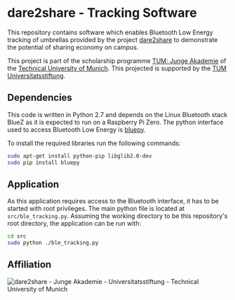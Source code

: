 # dare2share - Tracking Software

This repository contains software which enables Bluetooth Low Energy tracking of umbrellas provided by the project [dare2share](https://www.jungeakademie.tum.de/dare2share) to demonstrate the potential of sharing economy on campus.

This project is part of the scholarship programme [TUM: Junge Akademie](https://www.jungeakademie.tum.de) of the [Technical University of Munich](https://www.tum.de). This projected is supported by the [TUM Universitatsstiftung](https://www.tum-universitaetsstiftung.de).


## Dependencies

This code is written in Python 2.7 and depends on the Linux Bluetooth stack BlueZ as it is expected to run on a Raspberry Pi Zero. The python interface used to access Bluetooth Low Energy is [bluepy](https://www.github.com/IanHarvey/bluepy).

To install the required libraries run the following commands:
```sh
sudo apt-get install python-pip libglib2.0-dev
sudo pip install bluepy
```


## Application

As this application requires access to the Bluetooth interface, it has to be started with root privileges. The main python file is located at `src/ble_tracking.py`. Assuming the working directory to be this repository's root directory, the application can be run with:
```sh
cd src
sudo python ./ble_tracking.py
```


## Affiliation

![dare2share - Junge Akademie - Universitatsstiftung - Technical University of Munich](https://rawgit.com/dare2share/ble_tracking/master/doc/affiliation_logos.svg)
